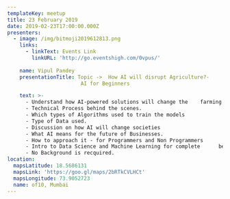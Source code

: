 ```yaml
---
templateKey: meetup
title: 23 February 2019
date: 2019-02-23T17:00:00.000Z
presenters:
  - image: /img/bitmoji2019612813.png
    links:
      - linkText: Events Link
        linkURL: 'http://go.eventshigh.com/0vpus/'
      
    name: Vipul Pandey
    presentationTitle: Topic ->  How AI will disrupt Agriculture?-
                        AI for Beginners

    text: >-
      - Understand how AI-powered solutions will change the    farming practices
      - Technical Process behind the scenes.
      - Which types of Algorithms used to train the models
      - Type of Data used.
      - Discussion on how AI will change societies
      - What AI means for the future of Businesses.
      - How to approach it - for Programmers and Non Programmers
      - Intro to Data Science and Machine Learning for complete      beginners
      - No Background is recquired.
location:
  mapsLatitude: 18.5686131
  mapsLink: 'https://goo.gl/maps/2bRTkCVLHCt'
  mapsLongitude: 73.9052723
  name: of10, Mumbai
---
```


